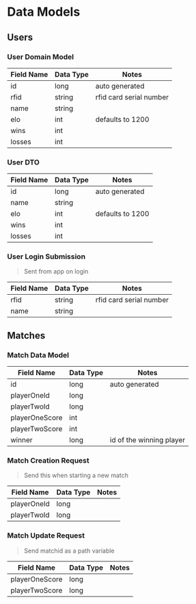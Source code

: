 # Data Models

## Users

### User Domain Model
| Field Name | Data Type | Notes                   |
|------------|-----------|-------------------------|
| id         | long      | auto generated          |
| rfid       | string    | rfid card serial number |
| name       | string    |                         |
| elo        | int      | defaults to 1200        |
| wins       | int      |                         |
| losses     | int      |                         |

### User DTO
| Field Name | Data Type | Notes                   |
|------------|-----------|-------------------------|
| id         | long      | auto generated          |
| name       | string    |                         |
| elo        | int      | defaults to 1200        |
| wins       | int      |                         |
| losses     | int      |                         |

### User Login Submission
> Sent from app on login

| Field Name | Data Type | Notes                   |
|------------|-----------|-------------------------|
| rfid       | string    | rfid card serial number |
| name       | string    |                         |

## Matches

### Match Data Model
| Field Name     | Data Type | Notes                    |
|----------------|-----------|--------------------------|
| id             | long      | auto generated           |
| playerOneId    | long      |                          |
| playerTwoId    | long      |                          |
| playerOneScore | int      |                          |
| playerTwoScore | int      |                          |
| winner         | long      | id of the winning player |

### Match Creation Request
> Send this when starting a new match

| Field Name     | Data Type | Notes                    |
|----------------|-----------|--------------------------|
| playerOneId    | long      |                          |
| playerTwoId    | long      |                          |

### Match Update Request
> Send matchid as a path variable

| Field Name     | Data Type | Notes                    |
|----------------|-----------|--------------------------|
| playerOneScore | long      |                          |
| playerTwoScore | long      |                          |